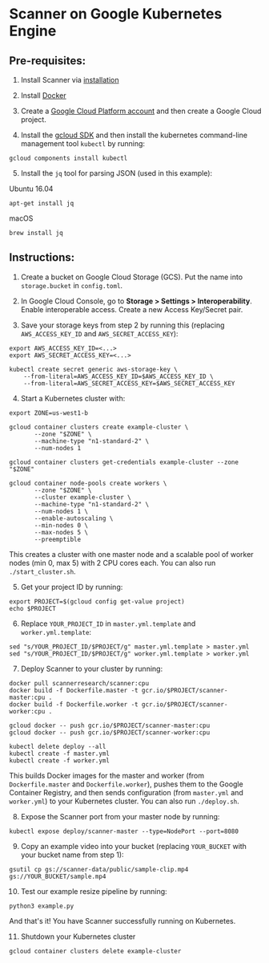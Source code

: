 Scanner on Google Kubernetes Engine
===================================

Pre-requisites:
---------------

1. Install Scanner via [installation](https://scanner.run/installation.html)

2. Install [Docker](https://docs.docker.com/install/)

3. Create a [Google Cloud Platform account](https://cloud.google.com/) and then
   create a Google Cloud project.

4. Install the [gcloud SDK](https://cloud.google.com/sdk/downloads) and then
   install the kubernetes command-line management tool `kubectl` by running:
```
gcloud components install kubectl
```

5. Install the `jq` tool for parsing JSON (used in this example):

Ubuntu 16.04
```
apt-get install jq
```

macOS
```
brew install jq
```


Instructions:
-------------

1. Create a bucket on Google Cloud Storage (GCS). Put the name into `storage.bucket` in `config.toml`.

2. In Google Cloud Console, go to **Storage > Settings > Interoperability**. Enable interoperable access. Create a new Access Key/Secret pair.

3. Save your storage keys from step 2 by running this (replacing `AWS_ACCESS_KEY_ID` and `AWS_SECRET_ACCESS_KEY`):
```
export AWS_ACCESS_KEY_ID=<...>
export AWS_SECRET_ACCESS_KEY=<...>

kubectl create secret generic aws-storage-key \
    --from-literal=AWS_ACCESS_KEY_ID=$AWS_ACCESS_KEY_ID \
    --from-literal=AWS_SECRET_ACCESS_KEY=$AWS_SECRET_ACCESS_KEY
```

4. Start a Kubernetes cluster with:
```
export ZONE=us-west1-b

gcloud container clusters create example-cluster \
       --zone "$ZONE" \
       --machine-type "n1-standard-2" \
       --num-nodes 1

gcloud container clusters get-credentials example-cluster --zone "$ZONE"

gcloud container node-pools create workers \
       --zone "$ZONE" \
       --cluster example-cluster \
       --machine-type "n1-standard-2" \
       --num-nodes 1 \
       --enable-autoscaling \
       --min-nodes 0 \
       --max-nodes 5 \
       --preemptible
```

This creates a cluster with one master node and a scalable pool of worker nodes (min 0, max 5) with 2 CPU cores each. You can also run `./start_cluster.sh`.

5. Get your project ID by running:
```
export PROJECT=$(gcloud config get-value project)
echo $PROJECT
```

6. Replace `YOUR_PROJECT_ID` in `master.yml.template` and `worker.yml.template`:
```
sed "s/YOUR_PROJECT_ID/$PROJECT/g" master.yml.template > master.yml
sed "s/YOUR_PROJECT_ID/$PROJECT/g" worker.yml.template > worker.yml
```

7. Deploy Scanner to your cluster by running:
```
docker pull scannerresearch/scanner:cpu
docker build -f Dockerfile.master -t gcr.io/$PROJECT/scanner-master:cpu .
docker build -f Dockerfile.worker -t gcr.io/$PROJECT/scanner-worker:cpu .

gcloud docker -- push gcr.io/$PROJECT/scanner-master:cpu
gcloud docker -- push gcr.io/$PROJECT/scanner-worker:cpu

kubectl delete deploy --all
kubectl create -f master.yml
kubectl create -f worker.yml
```

This builds Docker images for the master and worker (from `Dockerfile.master` and `Dockerfile.worker`), pushes them to the Google Container Registry, and then sends configuration (from `master.yml` and `worker.yml`) to your Kubernetes cluster. You can also run `./deploy.sh`.

8. Expose the Scanner port from your master node by running:
```
kubectl expose deploy/scanner-master --type=NodePort --port=8080
```

9. Copy an example video into your bucket (replacing `YOUR_BUCKET` with your bucket name from step 1):
```
gsutil cp gs://scanner-data/public/sample-clip.mp4 gs://YOUR_BUCKET/sample.mp4
```

10. Test our example resize pipeline by running:
```
python3 example.py
```

And that's it! You have Scanner successfully running on Kubernetes.

11. Shutdown your Kubernetes cluster

```
gcloud container clusters delete example-cluster
```
